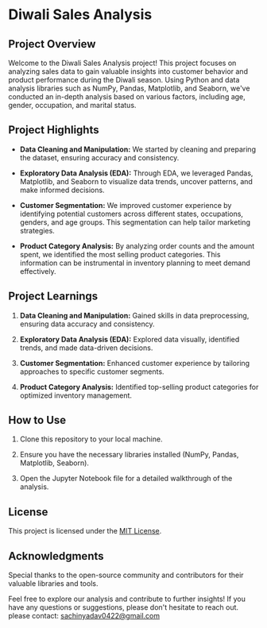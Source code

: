 # Diwali Sales Analysis

## Project Overview

Welcome to the Diwali Sales Analysis project! This project focuses on analyzing sales data to gain valuable insights into customer behavior and product performance during the Diwali season. Using Python and data analysis libraries such as NumPy, Pandas, Matplotlib, and Seaborn, we've conducted an in-depth analysis based on various factors, including age, gender, occupation, and marital status.

## Project Highlights

- **Data Cleaning and Manipulation:** We started by cleaning and preparing the dataset, ensuring accuracy and consistency.

- **Exploratory Data Analysis (EDA):** Through EDA, we leveraged Pandas, Matplotlib, and Seaborn to visualize data trends, uncover patterns, and make informed decisions.

- **Customer Segmentation:** We improved customer experience by identifying potential customers across different states, occupations, genders, and age groups. This segmentation can help tailor marketing strategies.

- **Product Category Analysis:** By analyzing order counts and the amount spent, we identified the most selling product categories. This information can be instrumental in inventory planning to meet demand effectively.

## Project Learnings

1. **Data Cleaning and Manipulation:** Gained skills in data preprocessing, ensuring data accuracy and consistency.

2. **Exploratory Data Analysis (EDA):** Explored data visually, identified trends, and made data-driven decisions.

3. **Customer Segmentation:** Enhanced customer experience by tailoring approaches to specific customer segments.

4. **Product Category Analysis:** Identified top-selling product categories for optimized inventory management.

## How to Use

1. Clone this repository to your local machine.
   
2. Ensure you have the necessary libraries installed (NumPy, Pandas, Matplotlib, Seaborn).

3. Open the Jupyter Notebook file for a detailed walkthrough of the analysis.

## License

This project is licensed under the [MIT License](LICENSE).

## Acknowledgments

Special thanks to the open-source community and contributors for their valuable libraries and tools.

Feel free to explore our analysis and contribute to further insights! If you have any questions or suggestions, please don't hesitate to reach out.
please contact: sachinyadav0422@gmail.com
